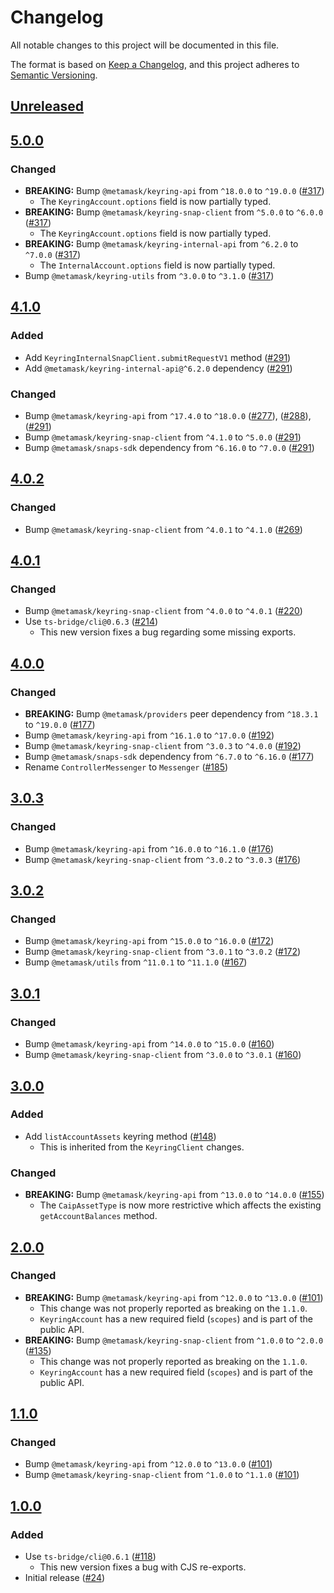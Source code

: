 # Changelog

All notable changes to this project will be documented in this file.

The format is based on [Keep a Changelog](https://keepachangelog.com/en/1.0.0/),
and this project adheres to [Semantic Versioning](https://semver.org/spec/v2.0.0.html).

## [Unreleased]

## [5.0.0]

### Changed

- **BREAKING:** Bump `@metamask/keyring-api` from `^18.0.0` to `^19.0.0` ([#317](https://github.com/MetaMask/accounts/pull/317))
  - The `KeyringAccount.options` field is now partially typed.
- **BREAKING:** Bump `@metamask/keyring-snap-client` from `^5.0.0` to `^6.0.0` ([#317](https://github.com/MetaMask/accounts/pull/317))
  - The `KeyringAccount.options` field is now partially typed.
- **BREAKING:** Bump `@metamask/keyring-internal-api` from `^6.2.0` to `^7.0.0` ([#317](https://github.com/MetaMask/accounts/pull/317))
  - The `InternalAccount.options` field is now partially typed.
- Bump `@metamask/keyring-utils` from `^3.0.0` to `^3.1.0` ([#317](https://github.com/MetaMask/accounts/pull/317))

## [4.1.0]

### Added

- Add `KeyringInternalSnapClient.submitRequestV1` method ([#291](https://github.com/MetaMask/accounts/pull/291))
- Add `@metamask/keyring-internal-api@^6.2.0` dependency ([#291](https://github.com/MetaMask/accounts/pull/291))

### Changed

- Bump `@metamask/keyring-api` from `^17.4.0` to `^18.0.0` ([#277](https://github.com/MetaMask/accounts/pull/277)), ([#288](https://github.com/MetaMask/accounts/pull/288)), ([#291](https://github.com/MetaMask/accounts/pull/291))
- Bump `@metamask/keyring-snap-client` from `^4.1.0` to `^5.0.0` ([#291](https://github.com/MetaMask/accounts/pull/291))
- Bump `@metamask/snaps-sdk` dependency from `^6.16.0` to `^7.0.0` ([#291](https://github.com/MetaMask/accounts/pull/291))

## [4.0.2]

### Changed

- Bump `@metamask/keyring-snap-client` from `^4.0.1` to `^4.1.0` ([#269](https://github.com/MetaMask/accounts/pull/269))

## [4.0.1]

### Changed

- Bump `@metamask/keyring-snap-client` from `^4.0.0` to `^4.0.1` ([#220](https://github.com/MetaMask/accounts/pull/220))
- Use `ts-bridge/cli@0.6.3` ([#214](https://github.com/MetaMask/accounts/pull/214))
  - This new version fixes a bug regarding some missing exports.

## [4.0.0]

### Changed

- **BREAKING:** Bump `@metamask/providers` peer dependency from `^18.3.1` to `^19.0.0` ([#177](https://github.com/MetaMask/accounts/pull/177))
- Bump `@metamask/keyring-api` from `^16.1.0` to `^17.0.0` ([#192](https://github.com/MetaMask/accounts/pull/192))
- Bump `@metamask/keyring-snap-client` from `^3.0.3` to `^4.0.0` ([#192](https://github.com/MetaMask/accounts/pull/192))
- Bump `@metamask/snaps-sdk` dependency from `^6.7.0` to `^6.16.0` ([#177](https://github.com/MetaMask/accounts/pull/177))
- Rename `ControllerMessenger` to `Messenger` ([#185](https://github.com/MetaMask/accounts/pull/185))

## [3.0.3]

### Changed

- Bump `@metamask/keyring-api` from `^16.0.0` to `^16.1.0` ([#176](https://github.com/MetaMask/accounts/pull/176))
- Bump `@metamask/keyring-snap-client` from `^3.0.2` to `^3.0.3` ([#176](https://github.com/MetaMask/accounts/pull/176))

## [3.0.2]

### Changed

- Bump `@metamask/keyring-api` from `^15.0.0` to `^16.0.0` ([#172](https://github.com/MetaMask/accounts/pull/172))
- Bump `@metamask/keyring-snap-client` from `^3.0.1` to `^3.0.2` ([#172](https://github.com/MetaMask/accounts/pull/172))
- Bump `@metamask/utils` from `^11.0.1` to `^11.1.0` ([#167](https://github.com/MetaMask/accounts/pull/167))

## [3.0.1]

### Changed

- Bump `@metamask/keyring-api` from `^14.0.0` to `^15.0.0` ([#160](https://github.com/MetaMask/accounts/pull/160))
- Bump `@metamask/keyring-snap-client` from `^3.0.0` to `^3.0.1` ([#160](https://github.com/MetaMask/accounts/pull/160))

## [3.0.0]

### Added

- Add `listAccountAssets` keyring method ([#148](https://github.com/MetaMask/accounts/pull/148))
  - This is inherited from the `KeyringClient` changes.

### Changed

- **BREAKING:** Bump `@metamask/keyring-api` from `^13.0.0` to `^14.0.0` ([#155](https://github.com/MetaMask/accounts/pull/155))
  - The `CaipAssetType` is now more restrictive which affects the existing `getAccountBalances` method.

## [2.0.0]

### Changed

- **BREAKING:** Bump `@metamask/keyring-api` from `^12.0.0` to `^13.0.0` ([#101](https://github.com/MetaMask/accounts/pull/101))
  - This change was not properly reported as breaking on the `1.1.0`.
  - `KeyringAccount` has a new required field (`scopes`) and is part of the public API.
- **BREAKING:** Bump `@metamask/keyring-snap-client` from `^1.0.0` to `^2.0.0` ([#135](https://github.com/MetaMask/accounts/pull/135))
  - This change was not properly reported as breaking on the `1.1.0`.
  - `KeyringAccount` has a new required field (`scopes`) and is part of the public API.

## [1.1.0]

### Changed

- Bump `@metamask/keyring-api` from `^12.0.0` to `^13.0.0` ([#101](https://github.com/MetaMask/accounts/pull/101))
- Bump `@metamask/keyring-snap-client` from `^1.0.0` to `^1.1.0` ([#101](https://github.com/MetaMask/accounts/pull/101))

## [1.0.0]

### Added

- Use `ts-bridge/cli@0.6.1` ([#118](https://github.com/MetaMask/accounts/pull/118))
  - This new version fixes a bug with CJS re-exports.
- Initial release ([#24](https://github.com/MetaMask/accounts/pull/24))

[Unreleased]: https://github.com/MetaMask/accounts/compare/@metamask/keyring-internal-snap-client@5.0.0...HEAD
[5.0.0]: https://github.com/MetaMask/accounts/compare/@metamask/keyring-internal-snap-client@4.1.0...@metamask/keyring-internal-snap-client@5.0.0
[4.1.0]: https://github.com/MetaMask/accounts/compare/@metamask/keyring-internal-snap-client@4.0.2...@metamask/keyring-internal-snap-client@4.1.0
[4.0.2]: https://github.com/MetaMask/accounts/compare/@metamask/keyring-internal-snap-client@4.0.1...@metamask/keyring-internal-snap-client@4.0.2
[4.0.1]: https://github.com/MetaMask/accounts/compare/@metamask/keyring-internal-snap-client@4.0.0...@metamask/keyring-internal-snap-client@4.0.1
[4.0.0]: https://github.com/MetaMask/accounts/compare/@metamask/keyring-internal-snap-client@3.0.3...@metamask/keyring-internal-snap-client@4.0.0
[3.0.3]: https://github.com/MetaMask/accounts/compare/@metamask/keyring-internal-snap-client@3.0.2...@metamask/keyring-internal-snap-client@3.0.3
[3.0.2]: https://github.com/MetaMask/accounts/compare/@metamask/keyring-internal-snap-client@3.0.1...@metamask/keyring-internal-snap-client@3.0.2
[3.0.1]: https://github.com/MetaMask/accounts/compare/@metamask/keyring-internal-snap-client@3.0.0...@metamask/keyring-internal-snap-client@3.0.1
[3.0.0]: https://github.com/MetaMask/accounts/compare/@metamask/keyring-internal-snap-client@2.0.0...@metamask/keyring-internal-snap-client@3.0.0
[2.0.0]: https://github.com/MetaMask/accounts/compare/@metamask/keyring-internal-snap-client@1.1.0...@metamask/keyring-internal-snap-client@2.0.0
[1.1.0]: https://github.com/MetaMask/accounts/compare/@metamask/keyring-internal-snap-client@1.0.0...@metamask/keyring-internal-snap-client@1.1.0
[1.0.0]: https://github.com/MetaMask/accounts/releases/tag/@metamask/keyring-internal-snap-client@1.0.0
